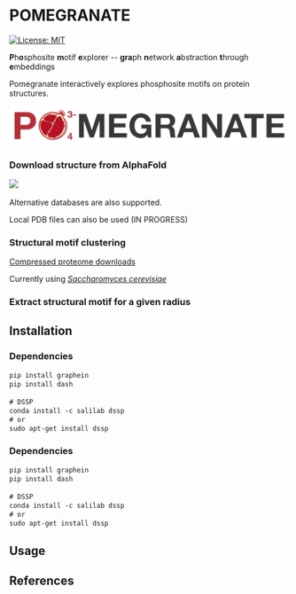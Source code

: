 # POMEGRANATE

[![License: MIT](https://img.shields.io/badge/License-MIT-yellow.svg)](https://opensource.org/licenses/MIT)

**P**h**o**sphosite **m**otif **e**xplorer -- **gra**ph **n**etwork **a**bstraction **t**hrough **e**mbeddings 

Pomegranate interactively explores phosphosite motifs on protein structures.

![](./imgs/POMEGRANATE-LOGO.png)




### Download structure from AlphaFold
![](./imgs/alphafold_comparison.gif)

Alternative databases are also supported.  

Local PDB files can also be used (IN PROGRESS)

### Structural motif clustering 

[Compressed proteome downloads](https://alphafold.ebi.ac.uk/download) 



Currently using *[Saccharomyces cerevisiae](https://ftp.ebi.ac.uk/pub/databases/alphafold/latest/UP000002311_559292_YEAST_v2.tar)* 

### Extract structural motif for a given radius




## Installation 

### Dependencies

```
pip install graphein 
pip install dash

# DSSP 
conda install -c salilab dssp
# or 
sudo apt-get install dssp
```

### Dependencies

```
pip install graphein 
pip install dash

# DSSP 
conda install -c salilab dssp
# or 
sudo apt-get install dssp
```


## Usage 


## References
